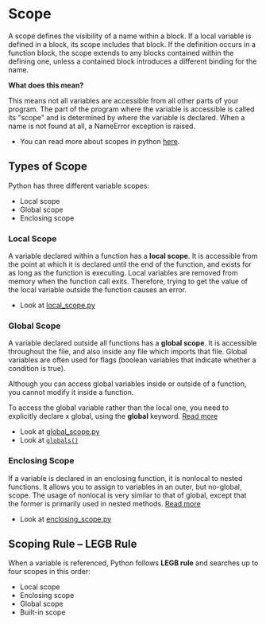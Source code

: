 # Scope

A scope defines the visibility of a name within a block. If a local variable is defined in a block, its scope includes that block. If the definition occurs in a function block, the scope extends to any blocks contained within the defining one, unless a contained block introduces a different binding for the name.

**What does this mean?**

This means not all variables are accessible from all other parts of your program.
The part of the program where the variable is accessible is called its "scope" and is determined by where the variable is declared.
When a name is not found at all, a NameError exception is raised.

* You can read more about scopes in python [here](https://docs.python.org/3/reference/executionmodel.html#resolution-of-names).

## Types of Scope

Python has three different variable scopes:

* Local scope
* Global scope
* Enclosing scope


### Local Scope

A variable declared within a function has a **local scope**. It is accessible from the point at which it is declared until the end of the function, and exists for as long as the function is executing. Local variables are removed from memory when the function call exits. Therefore, trying to get the value of the local variable outside the function causes an error.

* Look at [local_scope.py](./local_scope.py)

### Global Scope

A variable declared outside all functions has a **global scope**. It is accessible throughout the file, and also inside any file which imports that file.
Global variables are often used for flags (boolean variables that indicate whether a condition is true).

Although you can access global variables inside or outside of a function, you cannot modify it inside a function.

To access the global variable rather than the local one, you need to explicitly declare x global, using the **global** keyword. [Read more](https://docs.python.org/3/reference/simple_stmts.html#global)

* Look at [global_scope.py](./global_scope.py)
* Look at [`globals()`](https://docs.python.org/3/library/functions.html?highlight=globals#globals)

### Enclosing Scope

If a variable is declared in an enclosing function, it is nonlocal to nested functions. It allows you to assign to variables in an outer, but no-global, scope.
The usage of nonlocal is very similar to that of global, except that the former is primarily used in nested methods. [Read more](https://docs.python.org/3/reference/simple_stmts.html#nonlocal)

* Look at [enclosing_scope.py](./enclosing_scope.py)


## Scoping Rule – LEGB Rule


When a variable is referenced, Python follows **LEGB rule** and searches up to four scopes in this order:

* Local scope
* Enclosing scope
* Global scope
* Built-in scope